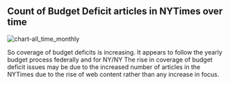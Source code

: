 
## Count of Budget Deficit articles in NYTimes over time
![chart-all_time_monthly](https://cloud.githubusercontent.com/assets/8549798/6333082/14972f26-bb58-11e4-8876-4a4793f43f29.png)

So coverage of budget deficits is increasing. It appears to follow the yearly budget process federally and for NY/NY
The rise in coverage of budget deficit issues may be due to the increased number of articles in the NYTimes due to the rise of web content rather than any increase in focus.
